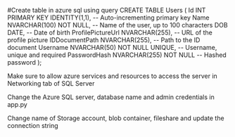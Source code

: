 #Create table in azure sql using query
CREATE TABLE Users (
    Id INT PRIMARY KEY IDENTITY(1,1), -- Auto-incrementing primary key
    Name NVARCHAR(100) NOT NULL, -- Name of the user, up to 100 characters
    DOB DATE, -- Date of birth
    ProfilePictureUrl NVARCHAR(255), -- URL of the profile picture
    IDDocumentPath NVARCHAR(255), -- Path to the ID document
    Username NVARCHAR(50) NOT NULL UNIQUE, -- Username, unique and required
    PasswordHash NVARCHAR(255) NOT NULL -- Hashed password
);

Make sure to allow azure services and resources to access the server in Networking tab of SQL Server

Change the Azure SQL server, database name and admin credentials in app.py

Change name of Storage account, blob container, fileshare and update the connection string
